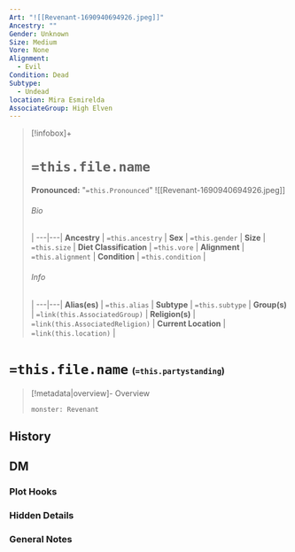 ```yaml
---
Art: "![[Revenant-1690940694926.jpeg]]"
Ancestry: ""
Gender: Unknown
Size: Medium
Vore: None
Alignment:
  - Evil
Condition: Dead
Subtype:
  - Undead
location: Mira Esmirelda
AssociateGroup: High Elven
---
```


> [!infobox]+
> # `=this.file.name`
> **Pronounced:**  "`=this.Pronounced`"
> ![[Revenant-1690940694926.jpeg]]
> ###### Bio
>  |
> ---|---|
> **Ancestry** | `=this.ancestry` |
> **Sex** | `=this.gender` |
> **Size** | `=this.size` |
> **Diet Classification** | `=this.vore` |
> **Alignment** | `=this.alignment` |
> **Condition** | `=this.condition` |
> ###### Info
>  |
> ---|---|
> **Alias(es)** | `=this.alias` |
> **Subtype** | `=this.subtype` |
> **Group(s)** | `=link(this.AssociatedGroup)` |
> **Religion(s)** | `=link(this.AssociatedReligion)` |
> **Current Location** | `=link(this.location)` |

# **`=this.file.name`** <span style="font-size: medium">(`=this.partystanding`)</span>
> [!metadata|overview]- Overview 
> ```statblock 
> monster: Revenant
> ```


## History


## DM
### Plot Hooks


### Hidden Details


### General Notes
